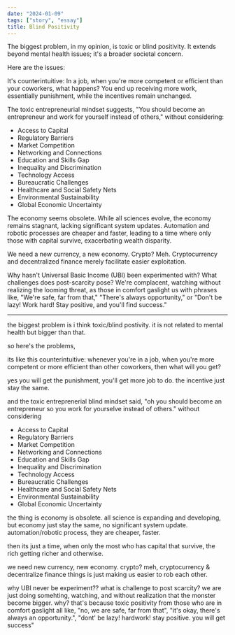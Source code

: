 ```yaml
---
date: "2024-01-09"
tags: ["story", "essay"]
title: Blind Positivity
---
```


The biggest problem, in my opinion, is toxic or blind positivity. It extends beyond mental health issues; it's a broader societal concern.

Here are the issues:

It's counterintuitive: In a job, when you're more competent or efficient than your coworkers, what happens? You end up receiving more work, essentially punishment, while the incentives remain unchanged.

The toxic entrepreneurial mindset suggests, "You should become an entrepreneur and work for yourself instead of others," without considering:

- Access to Capital
- Regulatory Barriers
- Market Competition
- Networking and Connections
- Education and Skills Gap
- Inequality and Discrimination
- Technology Access
- Bureaucratic Challenges
- Healthcare and Social Safety Nets
- Environmental Sustainability
- Global Economic Uncertainty

The economy seems obsolete. While all sciences evolve, the economy remains stagnant, lacking significant system updates. Automation and robotic processes are cheaper and faster, leading to a time where only those with capital survive, exacerbating wealth disparity.

We need a new currency, a new economy. Crypto? Meh. Cryptocurrency and decentralized finance merely facilitate easier exploitation.

Why hasn't Universal Basic Income (UBI) been experimented with? What challenges does post-scarcity pose? We're complacent, watching without realizing the looming threat, as those in comfort gaslight us with phrases like, "We're safe, far from that," "There's always opportunity," or "Don't be lazy! Work hard! Stay positive, and you'll find success."

---

the biggest problem is i think toxic/blind postivity. it is not related to mental health but bigger than that. 

so here's the problems, 

its like this counterintuitive: whenever you're in a job, when you're more competent or more efficient than other coworkers, then what will you get?

yes you will get the punishment, you'll get more job to do. the incentive just stay the same. 

and the toxic entreprenerial blind mindset said, "oh you should become an entrepreneur so you work for yourselve instead of others." without considering

- Access to Capital
- Regulatory Barriers
- Market Competition
- Networking and Connections
- Education and Skills Gap
- Inequality and Discrimination
- Technology Access
- Bureaucratic Challenges
- Healthcare and Social Safety Nets
- Environmental Sustainability
- Global Economic Uncertainty

the thing is economy is obsolete. all science is expanding and developing, but economy just stay the same, no significant system update. automation/robotic process, they are cheaper, faster. 

then its just a time, when only the most who has capital that survive, the rich getting richer and otherwise.

we need new currency, new economy. crypto? meh, cryptocurrency & decentralize finance things is just making us easier to rob each other.

why UBI never be experiment?? what is challenge to post scarcity? we are just doing somehting, watching, and without realization that the monster become bigger. why? that's because toxic positivity from those who are in comfort gaslight all like, "no, we are safe, far from that", "it's okay, there's always an opportunity.", "dont' be lazy! hardwork! stay positive. you will get success" 